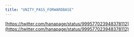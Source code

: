 ```yaml
---
title: "UNITY_PASS_FORWARDBASE"
---
```


[https://twitter.com/hanapage/status/999577023948378112](https://twitter.com/hanapage/status/999577023948378112)
